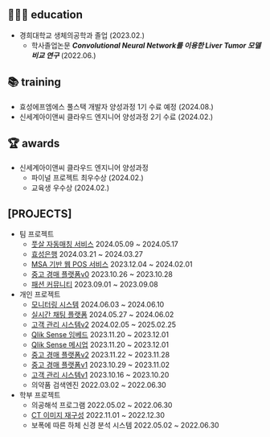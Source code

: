 ## 👨🏽‍🎓 education
- 경희대학교 생체의공학과 졸업 (2023.02.)
  - 학사졸업논문 ***Convolutional Neural Network를 이용한 Liver Tumor 모델 비교 연구*** (2022.06.)

## 📚 training
- 효성에프엠에스 풀스택 개발자 양성과정 1기 수료 예정 (2024.08.)
- 신세계아이앤씨 클라우드 엔지니어 양성과정 2기 수료 (2024.02.)

## 🏆 awards
- 신세계아이앤씨 클라우드 엔지니어 양성과정
  - 파이널 프로젝트 최우수상 (2024.02.)
  - 교육생 우수상 (2024.02.)

## [PROJECTS]
- 팀 프로젝트
  - [풋살 자동매칭 서비스](https://github.com/rlatkd/match5) 2024.05.09 ~ 2024.05.17
  - [효성은행](https://github.com/rlatkd/hs-bank) 2024.03.21 ~ 2024.03.27
  - [MSA 기반 웹 POS 서비스](https://github.com/rlatkd/salesync) 2023.12.04 ~ 2024.02.01
  - [중고 경매 플랫폼v0](https://github.com/rlatkd/ssgbay-v0) 2023.10.26 ~ 2023.10.28
  - [패션 커뮤니티](https://github.com/rlatkd/fashion-community) 2023.09.01 ~ 2023.09.08
- 개인 프로젝트
  - [모니터링 시스템](https://github.com/rlatkd/monitoring-system) 2024.06.03 ~ 2024.06.10
  - [실시간 채팅 플랫폼](https://github.com/rlatkd/live-chat) 2024.05.27 ~ 2024.06.02
  - [고객 관리 시스템v2](https://github.com/rlatkd/management-system-v2) 2024.02.05 ~ 2025.02.25
  - [Qlik Sense 임베드](https://github.com/rlatkd/qlik-embed) 2023.11.20 ~ 2023.12.01
  - [Qlik Sense 메시업](https://github.com/rlatkd/qlik-mashup) 2023.11.20 ~ 2023.12.01
  - [중고 경매 플랫폼v2](https://github.com/rlatkd/ssgbay-v2) 2023.11.22 ~ 2023.11.28
  - [중고 경매 플랫폼v1](https://github.com/rlatkd/ssgbay-v1) 2023.10.29 ~ 2023.11.02
  - [고객 관리 시스템v1](https://github.com/rlatkd/management-system) 2023.10.16 ~ 2023.10.20
  - 의약품 검색엔진 2022.03.02 ~ 2022.06.30
- 학부 프로젝트
  - 의공해석 프로그램 2022.05.02 ~ 2022.06.30
  - [CT 이미지 재구성](https://github.com/rlatkd/ct-image-reconstruction) 2022.11.01 ~ 2022.12.30
  - 보폭에 따른 하체 신경 분석 시스템 2022.05.02 ~ 2022.06.30

<!--
|                                                        |기술 스택                                                                                                    | 링크                                                                       | 기간                  |일수|
|--------------------------------------------------------|-------------------------------------------------------------------------------------------------------------|----------------------------------------------------------------------------|-----------------------|----|
|**----------팀 프로젝트----------**                     |**-----------------------------------------------------------**                                              |**-------------------**                                                     |**-----------------**  |    |
|풋살 자동매칭 서비스                                     |Spring Boot + Oracle + MyBatis + JavaScript + AWS + Oracle Cloud + GitLab CICD                               |[match5](https://github.com/rlatkd/match5)                                   |2024.05.09 ~ 2024.05.17|9|
|효성은행                                                |Java                                                                                                         |[hs-bank](https://github.com/rlatkd/hs-bank)                                 |2024.03.21 ~ 2024.03.27|7|
|MSA 기반 웹 POS 서비스                                   |Flask + FastAPI + PostgreSQL + React + Amazon EKS + Apache Kafka + ElasticSearch + ArgoCD + Prometheus + ... |[salesync](https://github.com/rlatkd/salesync)                              |2023.12.04 ~ 2024.02.01|    |
|중고 경매 플랫폼v0                                       |Flask + MySQL + React                                                                                        |[ssgbay-v0](https://github.com/rlatkd/ssgbay-v0)                            |2023.10.26 ~ 2023.10.28|    |
|패션 커뮤니티                                            |Flask SSR                                                                                                    |[fashion-community](https://github.com/rlatkd/fashion-community)            |2023.09.01 ~ 2023.09.08|    |
|**---------개인 프로젝트---------**                     |**-----------------------------------------------------------**                                              |**-------------------**                                                     |**-----------------**   |    |
|실시간 채팅 플랫폼                                       |Spring Boot + WebSocket(+STOMP) + Security + JPA(+Hibernate) + h2 + Apache Kafka + React + Docker Compose    |[live-chat](https://github.com/rlatkd/live-chat)                            |2024.05.27 ~ 2024.06.02|    |
|고객 관리 시스템v2                                       |SpringBoot + MySQL + Vue.js                                                                                  |[management-system-v2](https://github.com/rlatkd/management-system-v2)      |                        |    |
|Qlik Sense 임베드                                       |TypeScript                                                                                                   |[qlik-embed](https://github.com/rlatkd/qlik-embed)                          |2023.11.20 ~ 2023.12.01|    |
|Qlik Sense 메시업                                       |JavaScript                                                                                                   |[qlik-mashup](https://github.com/rlatkd[qlik-mashup)                        |2023.11.20 ~ 2023.12.01|    |
|중고 경매 플랫폼v2                                       |AWS + GitHub CICD + Terraform                                                                                |[ssgbay-v2](https://github.com/rlatkd/ssgbay-v2)                            |2023.11.22 ~ 2023.11.28|    |
|중고 경매 플랫폼v1                                       |Docker + Kubernetes                                                                                          |[ssgbay-v1](https://github.com/rlatkd/ssgbay-v1)                            |2023.10.29 ~ 2023.11.02|    |
|고객 관리 시스템v1                                       |Node.js(+Express) + React + Material-UI                                                                      |[management-system](https://github.com/rlatkd/management-system)            |2023.10.16 ~ 2023.10.20|    |
|의약품 검색엔진                                          |Python + Pandas                                                                                              |                                                                            |2022.03.02 ~ 2022.06.30|    |
|**-----------졸업 논문-----------**                     |**-----------------------------------------------------------**                                              |**-------------------**                                                     |**-----------------**  |    |
|Convolutional Neural Network를 이용한 간종양 모델 비교연구|Python + Keras                                                                                               |                                                                            |2022.05.02 ~ 2022.06.30|    |
|**---------학부 프로젝트---------**                     |**-----------------------------------------------------------**                                              |**-------------------**                                                     |**-----------------**  |    |
|의공해석 프로그램                                        |Python + pandas                                                                                        |                                                                            |2022.11.01 ~ 2022.12.30|    |
|CT 이미지 재구성                                         |MATLAB                                                                                                       |[ct-image-reconstruction](https://github.com/rlatkd/ct-image-reconstruction)|2022.11.01 ~ 2022.12.30|    |
|보폭에 따른 하체 신경 분석 시스템                         |C++                                                                                                          |                                                                            |2022.05.02 ~ 2022.06.30|    |
-->



